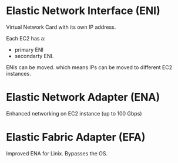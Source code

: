 # Elastic Network Interface (ENI)

Virtual Network Card with its own IP address.

Each EC2 has a:
- primary ENI
- secondarty ENI.

ENIs can be moved. which means IPs can be moved to different EC2 instances.

# Elastic Network Adapter (ENA) 

Enhanced networking on EC2 instance (up to 100 Gbps)

# Elastic Fabric Adapter (EFA) 

Improved ENA for Linix. Bypasses the OS.